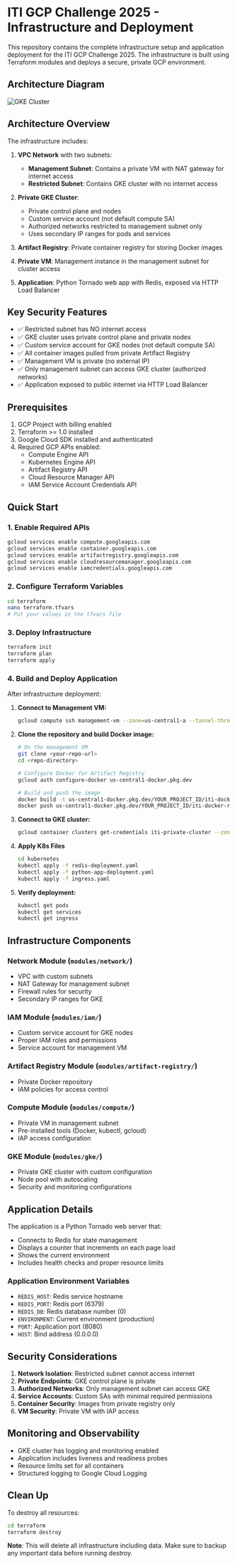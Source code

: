 # ITI GCP Challenge 2025 - Infrastructure and Deployment

This repository contains the complete infrastructure setup and application deployment for the ITI GCP Challenge 2025. The infrastructure is built using Terraform modules and deploys a secure, private GCP environment.

## Architecture Diagram
![GKE Cluster](/images/private%20gke%20cluster.jpg)

## Architecture Overview

The infrastructure includes:

1. **VPC Network** with two subnets:
   - **Management Subnet**: Contains a private VM with NAT gateway for internet access
   - **Restricted Subnet**: Contains GKE cluster with no internet access

2. **Private GKE Cluster**: 
   - Private control plane and nodes
   - Custom service account (not default compute SA)
   - Authorized networks restricted to management subnet only
   - Uses secondary IP ranges for pods and services

3. **Artifact Registry**: Private container registry for storing Docker images

4. **Private VM**: Management instance in the management subnet for cluster access

5. **Application**: Python Tornado web app with Redis, exposed via HTTP Load Balancer

## Key Security Features

- ✅ Restricted subnet has NO internet access
- ✅ GKE cluster uses private control plane and private nodes
- ✅ Custom service account for GKE nodes (not default compute SA)
- ✅ All container images pulled from private Artifact Registry
- ✅ Management VM is private (no external IP)
- ✅ Only management subnet can access GKE cluster (authorized networks)
- ✅ Application exposed to public internet via HTTP Load Balancer

## Prerequisites

1. GCP Project with billing enabled
2. Terraform >= 1.0 installed
3. Google Cloud SDK installed and authenticated
4. Required GCP APIs enabled:
   - Compute Engine API
   - Kubernetes Engine API
   - Artifact Registry API
   - Cloud Resource Manager API
   - IAM Service Account Credentials API

## Quick Start

### 1. Enable Required APIs

```bash
gcloud services enable compute.googleapis.com
gcloud services enable container.googleapis.com
gcloud services enable artifactregistry.googleapis.com
gcloud services enable cloudresourcemanager.googleapis.com
gcloud services enable iamcredentials.googleapis.com
```

### 2. Configure Terraform Variables

```bash
cd terraform
nano terraform.tfvars
# Put your values in the tfvars file 
```

### 3. Deploy Infrastructure

```bash
terraform init
terraform plan
terraform apply
```

### 4. Build and Deploy Application

After infrastructure deployment:

1. **Connect to Management VM:**
   ```bash
   gcloud compute ssh management-vm --zone=us-central1-a --tunnel-through-iap
   ```

2. **Clone the repository and build Docker image:**
   ```bash
   # On the management VM
   git clone <your-repo-url>
   cd <repo-directory>
   
   # Configure Docker for Artifact Registry
   gcloud auth configure-docker us-central1-docker.pkg.dev
   
   # Build and push the image
   docker build -t us-central1-docker.pkg.dev/YOUR_PROJECT_ID/iti-docker-repo/python-app:latest .
   docker push us-central1-docker.pkg.dev/YOUR_PROJECT_ID/iti-docker-repo/python-app:latest
   ```

3. **Connect to GKE cluster:**
   ```bash
   gcloud container clusters get-credentials iti-private-cluster --zone=us-central1-a
   ```
4. **Apply K8s Files**
   ```bash
   cd kubernetes
   kubectl apply -f redis-deployment.yaml
   kubectl apply -f python-app-deployment.yaml
   kubectl apply -f ingress.yaml

5. **Verify deployment:**
   ```bash
   kubectl get pods
   kubectl get services
   kubectl get ingress
   ```

## Infrastructure Components

### Network Module (`modules/network/`)
- VPC with custom subnets
- NAT Gateway for management subnet
- Firewall rules for security
- Secondary IP ranges for GKE

### IAM Module (`modules/iam/`)
- Custom service account for GKE nodes
- Proper IAM roles and permissions
- Service account for management VM

### Artifact Registry Module (`modules/artifact-registry/`)
- Private Docker repository
- IAM policies for access control

### Compute Module (`modules/compute/`)
- Private VM in management subnet
- Pre-installed tools (Docker, kubectl, gcloud)
- IAP access configuration

### GKE Module (`modules/gke/`)
- Private GKE cluster with custom configuration
- Node pool with autoscaling
- Security and monitoring configurations

## Application Details

The application is a Python Tornado web server that:
- Connects to Redis for state management
- Displays a counter that increments on each page load
- Shows the current environment
- Includes health checks and proper resource limits

### Application Environment Variables
- `REDIS_HOST`: Redis service hostname
- `REDIS_PORT`: Redis port (6379)
- `REDIS_DB`: Redis database number (0)
- `ENVIRONMENT`: Current environment (production)
- `PORT`: Application port (8080)
- `HOST`: Bind address (0.0.0.0)

## Security Considerations

1. **Network Isolation**: Restricted subnet cannot access internet
2. **Private Endpoints**: GKE control plane is private
3. **Authorized Networks**: Only management subnet can access GKE
4. **Service Accounts**: Custom SAs with minimal required permissions
5. **Container Security**: Images from private registry only
6. **VM Security**: Private VM with IAP access

## Monitoring and Observability

- GKE cluster has logging and monitoring enabled
- Application includes liveness and readiness probes
- Resource limits set for all containers
- Structured logging to Google Cloud Logging

## Clean Up

To destroy all resources:

```bash
cd terraform
terraform destroy
```

**Note**: This will delete all infrastructure including data. Make sure to backup any important data before running destroy.
